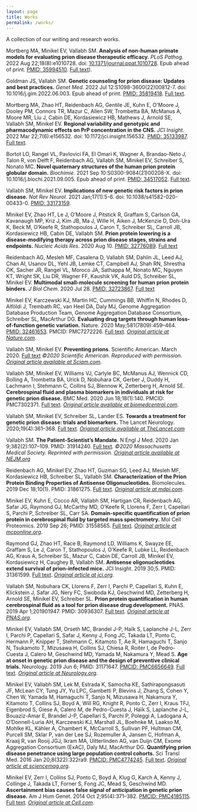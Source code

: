 ```yaml
---
layout: page
title: Works
permalink: /works/
---
```


A collection of our writing and research works.

Mortberg MA, Minikel EV, Vallabh SM. **Analysis of non-human primate models for evaluating prion disease therapeutic efficacy.** _PLoS Pathog._ 2022 Aug 22;18(8):e1010728. doi: [10.1371/journal.ppat.1010728](https://doi.org/10.1371/journal.ppat.1010728). Epub ahead of print. [PMID: 35994510](https://pubmed.ncbi.nlm.nih.gov/35994510/). [Full text](/works/mortberg-2022-analysis-of-nhp-models.pdf)).

Goldman JS, Vallabh SM. **Genetic counseling for prion disease: Updates and best practices.** _Genet Med._ 2022 Jul 12:S1098-3600(22)00812-7. doi: 10.1016/j.gim.2022.06.003. Epub ahead of print. [PMID: 35819418](https://pubmed.ncbi.nlm.nih.gov/35819418/). [Full text](/works/goldman-vallabh-2022-genetic-counseling-for-prion-disease.pdf).

Mortberg MA, Zhao HT, Reidenbach AG, Gentile JE, Kuhn E, O'Moore J, Dooley PM, Connors TR, Mazur C, Allen SW, Trombetta BA, McManus A, Moore MR, Liu J, Cabin DE, Kordasiewicz HB, Mathews J, Arnold SE, Vallabh SM, Minikel EV. **Regional variability and genotypic and pharmacodynamic effects on PrP concentration in the CNS.** _JCI Insight._ 2022 Mar 22;7(6):e156532. doi: 10.1172/jci.insight.156532. [PMID: 35133987](https://pubmed.ncbi.nlm.nih.gov/35133987/). [Full text](/works/mortberg-2022-regional-variability-including-supplement.pdf).

Bortot LO, Rangel VL, Pavlovici FA, El Omari K, Wagner A, Brandao-Neto J, Talon R, von Delft F, Reidenbach AG, Vallabh SM, Minikel EV, Schreiber S, Nonato MC. **Novel quaternary structures of the human prion protein globular domain.** _Biochimie._ 2021 Sep 10:S0300-9084(21)00208-X. doi: 10.1016/j.biochi.2021.09.005. Epub ahead of print. [PMID: 34517052](https://pubmed.ncbi.nlm.nih.gov/34517052/). [Full text](works/bortot-rangel-2021-novel-quaternary-structures.pdf).

Vallabh SM, Minikel EV. **Implications of new genetic risk factors in prion disease.** _Nat Rev Neurol._ 2021 Jan;17(1):5-6. doi: 10.1038/s41582-020-00433-0. [PMID: 33173159](https://pubmed.ncbi.nlm.nih.gov/33173159/).

Minikel EV, Zhao HT, Le J, O’Moore J, Pitstick R, Graffam S, Carlson GA, Kavanaugh MP, Kriz J, Kim JB, Ma J, Wille H, Aiken J, McKenzie D, Doh-Ura K, Beck M, O’Keefe R, Stathopoulos J, Caron T, Schreiber SL, Carroll JB, Kordasiewicz HB, Cabin DE, Vallabh SM. **Prion protein lowering is a disease-modifying therapy across prion disease stages, strains and endpoints.** _Nucleic Acids Res_. 2020 Aug 10. [PMID: 32776089](https://pubmed.ncbi.nlm.nih.gov/32776089/). [Full text](/works/minikel-2020-prion-protein-lowering.pdf)

Reidenbach AG, Mesleh MF, Casalena D, Vallabh SM, Dahlin JL, Leed AJ, Chan AI, Usanov DL, Yehl JB, Lemke CT, Campbell AJ, Shah RN, Shrestha OK, Sacher JR, Rangel VL, Moroco JA, Sathappa M, Nonato MC, Nguyen KT, Wright SK, Liu DR, Wagner FF, Kaushik VK, Auld DS, Schreiber SL, Minikel EV. **Multimodal small-molecule screening for human prion protein binders.** _J Biol Chem_. 2020 Jul 28. [PMID: 32723867](https://pubmed.ncbi.nlm.nih.gov/32723867). [Full text](/works/reidenbach-2020-multimodal-small-molecule-screening.pdf)

Minikel EV, Karczewski KJ, Martin HC, Cummings BB, Whiffin N, Rhodes D, Alföldi J, Trembath RC, van Heel DA, Daly MJ, Genome Aggregation Database Production Team, Genome Aggregation Database Consortium, Schreiber SL, MacArthur DG. **Evaluating drug targets through human loss-of-function genetic variation.** Nature. 2020 May;581(7809):459–464. [PMID: 32461653](https://pubmed.ncbi.nlm.nih.gov/32461653/). PMCID: PMC7272226. [Full text](works/minikel-2020-evaluating-drug-targets.pdf). _[Original article at Nature.com](https://doi.org/10.1038/s41586-020-2267-z)_.

Vallabh SM, Minikel EV. **Preventing prions**. Scientific American. March 2020. [Full text](works/vallabh-minikel-2020-scientificamerican-preventing-prions.pdf) _&copy;2020 Scientific American. Reproduced with permission. [Original article available at Sciam.com](https://www.scientificamerican.com/article/the-married-researchers-racing-to-stop-prion-disease/)_.

Vallabh SM, Minikel EV, Williams VJ, Carlyle BC, McManus AJ, Wennick CD, Bolling A, Trombetta BA, Urick D, Nobuhara CK, Gerber J, Duddy H, Lachmann I, Stehmann C, Collins SJ, Blennow K, Zetterberg H, Arnold SE. **Cerebrospinal fluid and plasma biomarkers in individuals at risk for genetic prion disease.** BMC Med. 2020 Jun 18;18(1):140. PMCID: PMC7302371. [Full text](vallabh-2020-cerebrospinal-fluid-and-plasma-biomarkers.pdf). _[Original article available at biomedcentral.com](https://bmcmedicine.biomedcentral.com/articles/10.1186/s12916-020-01608-8)_.

Vallabh SM, Minikel EV, Schreiber SL, Lander ES. **Towards a treatment for genetic prion disease: trials and biomarkers.** The Lancet Neurology. 2020;19(4):361–368. [Full text](https://github.com/ericminikel/prevention_plaidoyer/blob/master/manuscript.md). _[Original article available at TheLancet.com](https://www.thelancet.com/pdfs/journals/laneur/PIIS1474-4422%2819%2930403-X.pdf)_

Vallabh SM. **The Patient-Scientist’s Mandate.** N Engl J Med. 2020 Jan 9;382(2):107–109. PMID: 31914240. [Full text](works/vallabh-2020-the-patient-scientists-mandate.pdf). _&copy;2020 Massachusetts Medical Society. Reprinted with permission. [Original article available at NEJM.org](https://www.nejm.org/doi/full/10.1056/NEJMp1909471)_

Reidenbach AG, Minikel EV, Zhao HT, Guzman SG, Leed AJ, Mesleh MF, Kordasiewicz HB, Schreiber SL, Vallabh SM. **Characterization of the Prion Protein Binding Properties of Antisense Oligonucleotides.** Biomolecules. 2019 Dec 18;10(1). PMID: 31861275. [Full text](works/reidenbach-minikel-2019-characterization-of-the-prion-protein-binding.pdf). _[Original article at mdpi.com](https://www.mdpi.com/2218-273X/10/1/1)_.

Minikel EV, Kuhn E, Cocco AR, Vallabh SM, Hartigan CR, Reidenbach AG, Safar JG, Raymond GJ, McCarthy MD, O’Keefe R, Llorens F, Zerr I, Capellari S, Parchi P, Schreiber SL, Carr SA. **Domain-specific quantification of prion protein in cerebrospinal fluid by targeted mass spectrometry.** Mol Cell Proteomics. 2019 Sep 26; PMID: 31558565. [Full text](works/minikel-kuhn-2019-domain-specific-quantification.pdf). _[Original article at mcponline.org](https://www.mcponline.org/content/18/12/2388)_.

Raymond GJ, Zhao HT, Race B, Raymond LD, Williams K, Swayze EE, Graffam S, Le J, Caron T, Stathopoulos J, O’Keefe R, Lubke LL, Reidenbach AG, Kraus A, Schreiber SL, Mazur C, Cabin DE, Carroll JB, Minikel EV, Kordasiewicz H, Caughey B, Vallabh SM. **Antisense oligonucleotides extend survival of prion-infected mice.** JCI Insight. 2019 30;5. PMID: 31361599. [Full text](works/raymond-2019-antisense-oligonucleotides-extend-survival.pdf). _[Original article at jci.org](https://insight.jci.org/articles/view/131175)_.

Vallabh SM, Nobuhara CK, Llorens F, Zerr I, Parchi P, Capellari S, Kuhn E, Klickstein J, Safar JG, Nery FC, Swoboda KJ, Geschwind MD, Zetterberg H, Arnold SE, Minikel EV, Schreiber SL. **Prion protein quantification in human cerebrospinal fluid as a tool for prion disease drug development.** PNAS. 2019 Apr 1;201901947. PMID: 30936307. [Full text](works/vallabh-2019-prion-protein-quantification.pdf). _[Original article at PNAS.org](https://www.pnas.org/content/116/16/7793)_.

Minikel EV, Vallabh SM, Orseth MC, Brandel J-P, Haïk S, Laplanche J-L, Zerr I, Parchi P, Capellari S, Safar J, Kenny J, Fong JC, Takada LT, Ponto C, Hermann P, Knipper T, Stehmann C, Kitamoto T, Ae R, Hamaguchi T, Sanjo N, Tsukamoto T, Mizusawa H, Collins SJ, Chiesa R, Roiter I, de Pedro-Cuesta J, Calero M, Geschwind MD, Yamada M, Nakamura Y, Mead S. **Age at onset in genetic prion disease and the design of preventive clinical trials.** Neurology. 2019 Jun 6; PMID: 31171647. [PMCID: PMC6656649](https://www.ncbi.nlm.nih.gov/pmc/articles/PMC6656649/). [Full text](works/minikel-2019-age-of-onset-biorxiv-version.pdf). _[Original article at Neurology.org](https://n.neurology.org/content/93/2/e125.long)_.

Minikel EV, Vallabh SM, Lek M, Estrada K, Samocha KE, Sathirapongsasuti JF, McLean CY, Tung JY, Yu LPC, Gambetti P, Blevins J, Zhang S, Cohen Y, Chen W, Yamada M, Hamaguchi T, Sanjo N, Mizusawa H, Nakamura Y, Kitamoto T, Collins SJ, Boyd A, Will RG, Knight R, Ponto C, Zerr I, Kraus TFJ, Eigenbrod S, Giese A, Calero M, de Pedro-Cuesta J, Haïk S, Laplanche J-L, Bouaziz-Amar E, Brandel J-P, Capellari S, Parchi P, Poleggi A, Ladogana A, O’Donnell-Luria AH, Karczewski KJ, Marshall JL, Boehnke M, Laakso M, Mohlke KL, Kähler A, Chambert K, McCarroll S, Sullivan PF, Hultman CM, Purcell SM, Sklar P, van der Lee SJ, Rozemuller A, Jansen C, Hofman A, Kraaij R, van Rooij JGJ, Ikram MA, Uitterlinden AG, van Duijn CM, Exome Aggregation Consortium (ExAC), Daly MJ, MacArthur DG. **Quantifying prion disease penetrance using large population control cohorts.** Sci Transl Med. 2016 Jan 20;8(322):322ra9. [PMCID: PMC4774245](https://www.ncbi.nlm.nih.gov/pmc/articles/PMC4774245/). [Full text](https://github.com/ericminikel/prnp_penetrance/blob/master/manuscript.md). _[Original article at sciencemag.org](https://stm.sciencemag.org/content/scitransmed/8/322/322ra9.full.pdf)_.

Minikel EV, Zerr I, Collins SJ, Ponto C, Boyd A, Klug G, Karch A, Kenny J, Collinge J, Takada LT, Forner S, Fong JC, Mead S, Geschwind MD. **Ascertainment bias causes false signal of anticipation in genetic prion disease.** Am J Hum Genet. 2014 Oct 2;95(4):371–382. [PMCID: PMC4185115](https://www.ncbi.nlm.nih.gov/pmc/articles/PMC4185115/). [Full text](minikel-2014-ascertainment-bias-authoracceptedmanuscript.pdf). _[Original article at Cell.com](https://www.cell.com/ajhg/fulltext/S0002-9297%2914%2900386-3)_.


